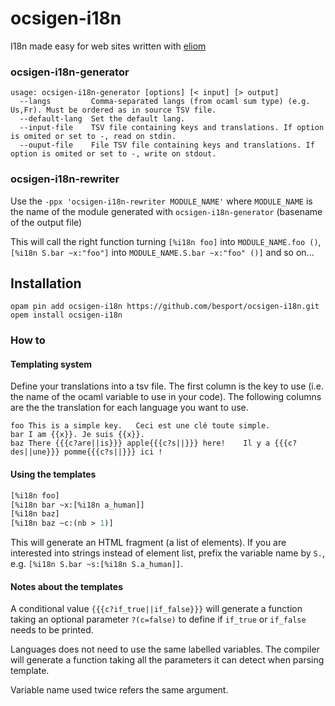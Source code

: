 # ocsigen-i18n

I18n made easy for web sites written with
[eliom](https://github.com/ocsigen/eliom)

### ocsigen-i18n-generator

```
usage: ocsigen-i18n-generator [options] [< input] [> output]
  --langs         Comma-separated langs (from ocaml sum type) (e.g. Us,Fr). Must be ordered as in source TSV file.
  --default-lang  Set the default lang.
  --input-file    TSV file containing keys and translations. If option is omited or set to -, read on stdin.
  --ouput-file    File TSV file containing keys and translations. If option is omited or set to -, write on stdout.
```

### ocsigen-i18n-rewriter

Use the `-ppx 'ocsigen-i18n-rewriter MODULE_NAME'` where `MODULE_NAME`
is the name of the module generated with `ocsigen-i18n-generator` (basename
of the output file)

This will call the right function turning
`[%i18n foo]` into `MODULE_NAME.foo ()`,
`[%i18n S.bar ~x:"foo"]` into `MODULE_NAME.S.bar ~x:"foo" ()]` and so on...

## Installation

```
opam pin add ocsigen-i18n https://github.com/besport/ocsigen-i18n.git
opem install ocsigen-i18n
```

### How to

#### Templating system

Define your translations into a tsv file. The first column is the key
to use (i.e. the name of the ocaml variable to use in your code).
The following columns are the the translation for each language you want to
use.


```
foo	This is a simple key.	Ceci est une clé toute simple.
bar	I am {{x}}.	Je suis {{x}}.
baz	There {{{c?are||is}}} apple{{{c?s||}}} here!	Il y a {{{c?des||une}}} pomme{{{c?s||}}} ici !
```

#### Using the templates

```ocaml
[%i18n foo]
[%i18n bar ~x:[%i18n a_human]]
[%i18n baz]
[%i18n baz ~c:(nb > 1)]
```

This will generate an HTML fragment (a list of elements). If you are interested
into strings instead of element list, prefix the variable name by `S.`, e.g.
`[%i18n S.bar ~s:[%i18n S.a_human]]`.

#### Notes about the templates

A conditional value `{{{c?if_true||if_false}}}` will generate a function
taking an optional parameter `?(c=false)` to define if `if_true` or `if_false`
needs to be printed.

Languages does not need to use the same labelled variables. The compiler
will generate a function taking all the parameters it can detect when
parsing template.

Variable name used twice refers the same argument.
